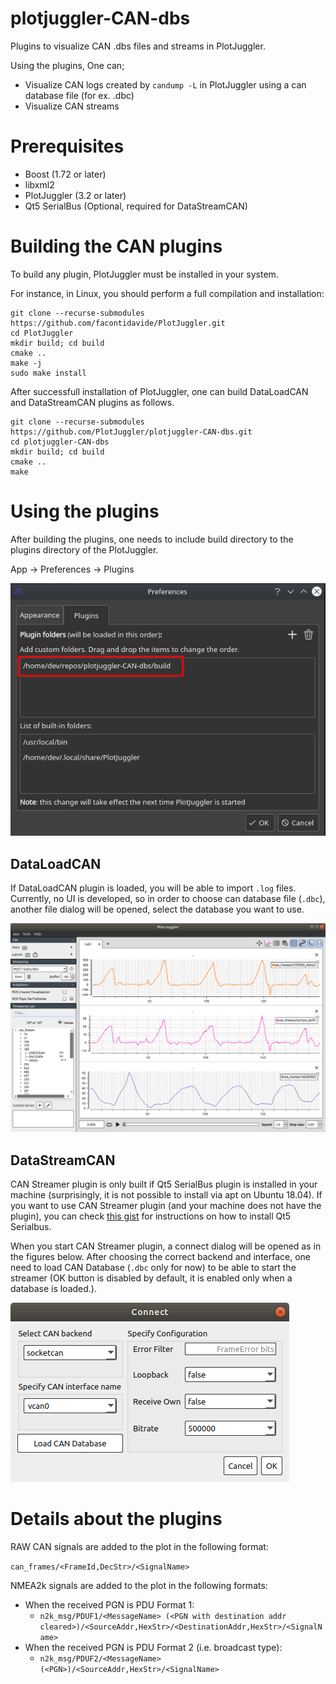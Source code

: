 # plotjuggler-CAN-dbs
Plugins to visualize CAN .dbs files and streams in PlotJuggler.

Using the plugins, One can;
  * Visualize CAN logs created by `candump -L` in PlotJuggler using a can database file (for ex. .dbc)
  * Visualize CAN streams

# Prerequisites
  * Boost (1.72 or later)
  * libxml2
  * PlotJuggler (3.2 or later)
  * Qt5 SerialBus (Optional, required for DataStreamCAN)

# Building the CAN plugins

To build any plugin, PlotJuggler must be installed in your system.

For instance, in Linux, you should perform a full compilation and installation:

```
git clone --recurse-submodules https://github.com/facontidavide/PlotJuggler.git
cd PlotJuggler
mkdir build; cd build
cmake ..
make -j
sudo make install
```
After successfull installation of PlotJuggler, one can build DataLoadCAN and DataStreamCAN plugins as follows.
```
git clone --recurse-submodules https://github.com/PlotJuggler/plotjuggler-CAN-dbs.git
cd plotjuggler-CAN-dbs
mkdir build; cd build
cmake ..
make

```

# Using the plugins

After building the plugins, one needs to include build directory to the plugins directory of the PlotJuggler.

App -> Preferences -> Plugins

![CanPluginInclude](docs/CanPluginInclude.png "CanPluginInclude snapshot")

## DataLoadCAN

If DataLoadCAN plugin is loaded, you will be able to import `.log` files. Currently, no UI is developed, so in order to choose can database file (`.dbc`), another file dialog will be opened, select the database you want to use.

![DataLoadCAN](docs/DataLoadCAN.png "DataLoadCAN snapshot")

## DataStreamCAN

CAN Streamer plugin is only built if Qt5 SerialBus plugin is installed in your machine (surprisingly, it is not possible to install via apt on Ubuntu 18.04).
If you want to use CAN Streamer plugin (and your machine does not have the plugin), you can check [this gist](https://gist.github.com/awesomebytes/ed90785324757b03c8f01e3ffa36d436) for instructions on how to install Qt5 Serialbus.

When you start CAN Streamer plugin, a connect dialog will be opened as in the figures below. After choosing the correct backend and interface, one need to load CAN Database (`.dbc` only for now) to be able to start the streamer (OK button is disabled by default, it is enabled only when a database is loaded.).

![DataStreamCAN](docs/DatabaseLoaded.png "DataStreamCAN connect, database loaded.")

# Details about the plugins

RAW CAN signals are added to the plot in the following format:

`can_frames/<FrameId,DecStr>/<SignalName>`

NMEA2k signals are added to the plot in the following formats:

* When the received PGN is PDU Format 1:
  * `n2k_msg/PDUF1/<MessageName> (<PGN with destination addr cleared>)/<SourceAddr,HexStr>/<DestinationAddr,HexStr>/<SignalName>`
* When the received PGN is PDU Format 2 (i.e. broadcast type):
  * `n2k_msg/PDUF2/<MessageName> (<PGN>)/<SourceAddr,HexStr>/<SignalName>`
